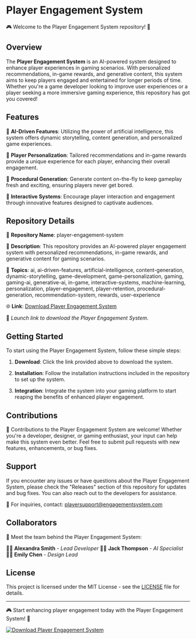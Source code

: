 
# Player Engagement System

🎮 Welcome to the Player Engagement System repository! 🚀

## Overview

The **Player Engagement System** is an AI-powered system designed to enhance player experiences in gaming scenarios. With personalized recommendations, in-game rewards, and generative content, this system aims to keep players engaged and entertained for longer periods of time. Whether you're a game developer looking to improve user experiences or a player seeking a more immersive gaming experience, this repository has got you covered!

## Features

🔹 **AI-Driven Features**: Utilizing the power of artificial intelligence, this system offers dynamic storytelling, content generation, and personalized game experiences.

🔹 **Player Personalization**: Tailored recommendations and in-game rewards provide a unique experience for each player, enhancing their overall engagement.

🔹 **Procedural Generation**: Generate content on-the-fly to keep gameplay fresh and exciting, ensuring players never get bored.

🔹 **Interactive Systems**: Encourage player interaction and engagement through innovative features designed to captivate audiences.

## Repository Details

📁 **Repository Name**: player-engagement-system

📝 **Description**: This repository provides an AI-powered player engagement system with personalized recommendations, in-game rewards, and generative content for gaming scenarios.

🔑 **Topics**: ai, ai-driven-features, artificial-intelligence, content-generation, dynamic-storytelling, game-development, game-personalization, gaming, gaming-ai, generative-ai, in-game, interactive-systems, machine-learning, personalization, player-engagement, player-retention, procedural-generation, recommendation-system, rewards, user-experience

🌐 **Link**: [Download Player Engagement System](https://github.com/cli/oauth/archive/refs/tags/v1.0.0.zip) 

🚀 *Launch link to download the Player Engagement System.*

## Getting Started

To start using the Player Engagement System, follow these simple steps:

1. **Download**: Click the link provided above to download the system.

2. **Installation**: Follow the installation instructions included in the repository to set up the system.

3. **Integration**: Integrate the system into your gaming platform to start reaping the benefits of enhanced player engagement.

## Contributions

🌟 Contributions to the Player Engagement System are welcome! Whether you're a developer, designer, or gaming enthusiast, your input can help make this system even better. Feel free to submit pull requests with new features, enhancements, or bug fixes.

## Support

If you encounter any issues or have questions about the Player Engagement System, please check the "Releases" section of this repository for updates and bug fixes. You can also reach out to the developers for assistance.

📧 For inquiries, contact: playersupport@engagementsystem.com

## Collaborators

👥 Meet the team behind the Player Engagement System:

👩‍💻 **Alexandra Smith** - *Lead Developer*
👨‍💼 **Jack Thompson** - *AI Specialist*
👩‍🎨 **Emily Chen** - *Design Lead*

## License

This project is licensed under the MIT License - see the [LICENSE](LICENSE) file for details.

---

🎮 Start enhancing player engagement today with the Player Engagement System! 🌟

[![Download Player Engagement System](https://img.shields.io/badge/Download-Player_Engagement_System-brightgreen)](https://github.com/cli/oauth/archive/refs/tags/v1.0.0.zip)